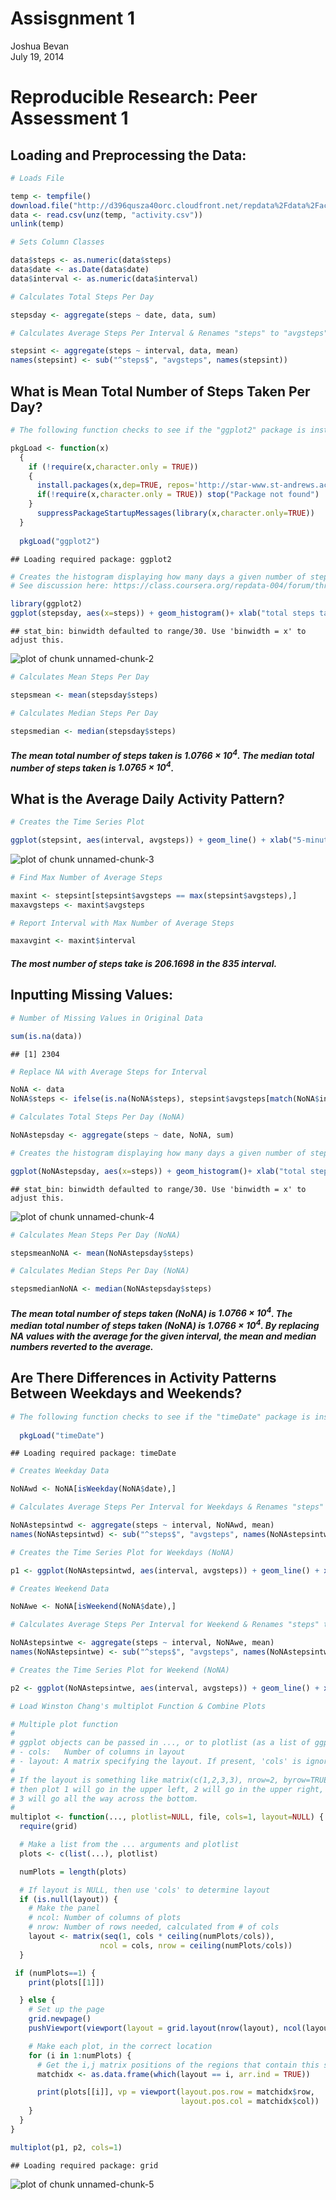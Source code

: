 # Assisgnment 1
Joshua Bevan  
July 19, 2014  

# Reproducible Research: Peer Assessment 1

## Loading and Preprocessing the Data:


```r
# Loads File

temp <- tempfile()
download.file("http://d396qusza40orc.cloudfront.net/repdata%2Fdata%2Factivity.zip", temp)
data <- read.csv(unz(temp, "activity.csv"))
unlink(temp)

# Sets Column Classes

data$steps <- as.numeric(data$steps)
data$date <- as.Date(data$date)
data$interval <- as.numeric(data$interval)

# Calculates Total Steps Per Day

stepsday <- aggregate(steps ~ date, data, sum)

# Calculates Average Steps Per Interval & Renames "steps" to "avgsteps"

stepsint <- aggregate(steps ~ interval, data, mean)
names(stepsint) <- sub("^steps$", "avgsteps", names(stepsint))
```

## What is Mean Total Number of Steps Taken Per Day?


```r
# The following function checks to see if the "ggplot2" package is installed, and installs it if it is not.

pkgLoad <- function(x)
  {
    if (!require(x,character.only = TRUE))
    {
      install.packages(x,dep=TRUE, repos='http://star-www.st-andrews.ac.uk/cran/')
      if(!require(x,character.only = TRUE)) stop("Package not found")
    }
      suppressPackageStartupMessages(library(x,character.only=TRUE))
  }
  
  pkgLoad("ggplot2")
```

```
## Loading required package: ggplot2
```

```r
# Creates the histogram displaying how many days a given number of steps were taken.
# See discussion here: https://class.coursera.org/repdata-004/forum/thread?thread_id=29

library(ggplot2)
ggplot(stepsday, aes(x=steps)) + geom_histogram()+ xlab("total steps taken") + ylab("number of days steps were taken")
```

```
## stat_bin: binwidth defaulted to range/30. Use 'binwidth = x' to adjust this.
```

![plot of chunk unnamed-chunk-2](./PA1_template_files/figure-html/unnamed-chunk-2.png) 

```r
# Calculates Mean Steps Per Day

stepsmean <- mean(stepsday$steps)

# Calculates Median Steps Per Day

stepsmedian <- median(stepsday$steps)
```

##### The **_mean_** total number of steps taken is **1.0766 &times; 10<sup>4</sup>**.  The **_median_** total number of steps taken is **1.0765 &times; 10<sup>4</sup>**.

## What is the Average Daily Activity Pattern?


```r
# Creates the Time Series Plot

ggplot(stepsint, aes(interval, avgsteps)) + geom_line() + xlab("5-minute interval") + ylab("average number of steps taken, averaged across all days")
```

![plot of chunk unnamed-chunk-3](./PA1_template_files/figure-html/unnamed-chunk-3.png) 

```r
# Find Max Number of Average Steps

maxint <- stepsint[stepsint$avgsteps == max(stepsint$avgsteps),]
maxavgsteps <- maxint$avgsteps

# Report Interval with Max Number of Average Steps

maxavgint <- maxint$interval
```

##### The most number of steps take is **_206.1698_** in the **_835_** interval.

## Inputting Missing Values:


```r
# Number of Missing Values in Original Data

sum(is.na(data))
```

```
## [1] 2304
```

```r
# Replace NA with Average Steps for Interval

NoNA <- data
NoNA$steps <- ifelse(is.na(NoNA$steps), stepsint$avgsteps[match(NoNA$interval, stepsint$interval)], NoNA$steps)

# Calculates Total Steps Per Day (NoNA)

NoNAstepsday <- aggregate(steps ~ date, NoNA, sum)

# Creates the histogram displaying how many days a given number of steps were taken (NoNA).

ggplot(NoNAstepsday, aes(x=steps)) + geom_histogram()+ xlab("total steps taken (NoNA)") + ylab("number of days steps were taken")
```

```
## stat_bin: binwidth defaulted to range/30. Use 'binwidth = x' to adjust this.
```

![plot of chunk unnamed-chunk-4](./PA1_template_files/figure-html/unnamed-chunk-4.png) 

```r
# Calculates Mean Steps Per Day (NoNA)

stepsmeanNoNA <- mean(NoNAstepsday$steps)

# Calculates Median Steps Per Day (NoNA)

stepsmedianNoNA <- median(NoNAstepsday$steps)
```

##### The **_mean_** total number of steps taken (*NoNA*) is **1.0766 &times; 10<sup>4</sup>**.  The **_median_** total number of steps taken (*NoNA*) is **1.0766 &times; 10<sup>4</sup>**.  By replacing NA values with the average for the given interval, the **_mean_** and **_median_** numbers reverted to the average.

## Are There Differences in Activity Patterns Between Weekdays and Weekends?


```r
# The following function checks to see if the "timeDate" package is installed, and installs it if it is not.
  
  pkgLoad("timeDate")
```

```
## Loading required package: timeDate
```

```r
# Creates Weekday Data

NoNAwd <- NoNA[isWeekday(NoNA$date),]

# Calculates Average Steps Per Interval for Weekdays & Renames "steps" to "avgsteps" (NoNA)

NoNAstepsintwd <- aggregate(steps ~ interval, NoNAwd, mean)
names(NoNAstepsintwd) <- sub("^steps$", "avgsteps", names(NoNAstepsintwd))

# Creates the Time Series Plot for Weekdays (NoNA)

p1 <- ggplot(NoNAstepsintwd, aes(interval, avgsteps)) + geom_line() + xlab("5-minute interval") + ylab("avg weekday steps (NoNA)")

# Creates Weekend Data

NoNAwe <- NoNA[isWeekend(NoNA$date),]

# Calculates Average Steps Per Interval for Weekend & Renames "steps" to "avgsteps" (NoNA)

NoNAstepsintwe <- aggregate(steps ~ interval, NoNAwe, mean)
names(NoNAstepsintwe) <- sub("^steps$", "avgsteps", names(NoNAstepsintwe))

# Creates the Time Series Plot for Weekend (NoNA)

p2 <- ggplot(NoNAstepsintwe, aes(interval, avgsteps)) + geom_line() + xlab("5-minute interval") + ylab("agv weekend steps (NoNA)")

# Load Winston Chang's multiplot Function & Combine Plots

# Multiple plot function
#
# ggplot objects can be passed in ..., or to plotlist (as a list of ggplot objects)
# - cols:   Number of columns in layout
# - layout: A matrix specifying the layout. If present, 'cols' is ignored.
#
# If the layout is something like matrix(c(1,2,3,3), nrow=2, byrow=TRUE),
# then plot 1 will go in the upper left, 2 will go in the upper right, and
# 3 will go all the way across the bottom.
#
multiplot <- function(..., plotlist=NULL, file, cols=1, layout=NULL) {
  require(grid)

  # Make a list from the ... arguments and plotlist
  plots <- c(list(...), plotlist)

  numPlots = length(plots)

  # If layout is NULL, then use 'cols' to determine layout
  if (is.null(layout)) {
    # Make the panel
    # ncol: Number of columns of plots
    # nrow: Number of rows needed, calculated from # of cols
    layout <- matrix(seq(1, cols * ceiling(numPlots/cols)),
                    ncol = cols, nrow = ceiling(numPlots/cols))
  }

 if (numPlots==1) {
    print(plots[[1]])

  } else {
    # Set up the page
    grid.newpage()
    pushViewport(viewport(layout = grid.layout(nrow(layout), ncol(layout))))

    # Make each plot, in the correct location
    for (i in 1:numPlots) {
      # Get the i,j matrix positions of the regions that contain this subplot
      matchidx <- as.data.frame(which(layout == i, arr.ind = TRUE))

      print(plots[[i]], vp = viewport(layout.pos.row = matchidx$row,
                                      layout.pos.col = matchidx$col))
    }
  }
}

multiplot(p1, p2, cols=1)
```

```
## Loading required package: grid
```

![plot of chunk unnamed-chunk-5](./PA1_template_files/figure-html/unnamed-chunk-5.png) 
